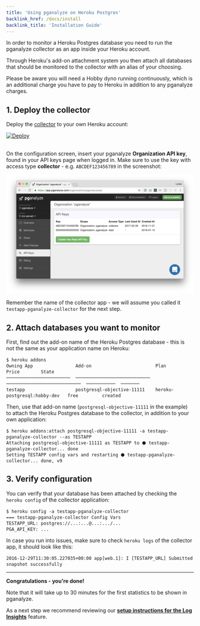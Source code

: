 ```yaml
---
title: 'Using pganalyze on Heroku Postgres'
backlink_href: /docs/install
backlink_title: 'Installation Guide'
---
```


In order to monitor a Heroku Postgres database you need to run the pganalyze
collector as an app inside your Heroku account.

Through Heroku's add-on attachment system you then attach all databases that
should be monitored to the collector with an alias of your choosing.

Please be aware you will need a Hobby dyno running continuously, which is an
additional charge you have to pay to Heroku in addition to any pganalyze charges.

## 1. Deploy the collector

Deploy the [collector](https://github.com/pganalyze/collector) to your own Heroku account:

<a href="https://heroku.com/deploy?template=https://github.com/pganalyze/collector">
  <img src="https://www.herokucdn.com/deploy/button.svg" alt="Deploy">
</a><br /><br />

On the configuration screen, insert your pganalyze <strong>Organization API key</strong>,
found in your API keys page when logged in. Make sure to use the key with access type <strong>collector</strong> - e.g. `ABCDEF123456789` in the screenshot:

![](./amazon_rds/api_keys_overview.png)

Remember the name of the collector app - we will assume you called it `testapp-pganalyze-collector` for the next step.

## 2. Attach databases you want to monitor

First, find out the add-on name of the Heroku Postgres database - this is not the same as your application name on Heroku:

```
$ heroku addons
Owning App                Add-on                        Plan                          Price        State  
────────────────────────  ────────────────────────────  ────────────────────────────  ───────────  ───────
testapp                   postgresql-objective-11111    heroku-postgresql:hobby-dev   free         created
```

Then, use that add-on name (`postgresql-objective-11111` in the example) to attach the Heroku Postgres database to the collector, in addition to your own application:

```
$ heroku addons:attach postgresql-objective-11111 -a testapp-pganalyze-collector --as TESTAPP
Attaching postgresql-objective-11111 as TESTAPP to ⬢ testapp-pganalyze-collector... done
Setting TESTAPP config vars and restarting ⬢ testapp-pganalyze-collector... done, v9
```

## 3. Verify configuration

You can verify that your database has been attached by checking the `heroku config` of the collector application:

```
$ heroku config -a testapp-pganalyze-collector
=== testapp-pganalyze-collector Config Vars
TESTAPP_URL: postgres://...:...@...:.../...
PGA_API_KEY: ...
```

In case you run into issues, make sure to check `heroku logs` of the collector app, it should look like this:

```
2016-12-29T11:30:05.227035+00:00 app[web.1]: I [TESTAPP_URL] Submitted snapshot successfully
```

---

**Congratulations - you're done!**

Note that it will take up to 30 minutes for the first statistics to be shown in pganalyze.

As a next step we recommend reviewing our **[setup instructions for the Log Insights](/docs/log-insights/setup/heroku-postgres)** feature.
